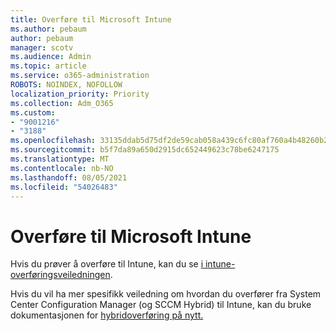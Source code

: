 ```yaml
---
title: Overføre til Microsoft Intune
ms.author: pebaum
author: pebaum
manager: scotv
ms.audience: Admin
ms.topic: article
ms.service: o365-administration
ROBOTS: NOINDEX, NOFOLLOW
localization_priority: Priority
ms.collection: Adm_O365
ms.custom:
- "9001216"
- "3188"
ms.openlocfilehash: 33135ddab5d75df2de59cab058a439c6fc80af760a4b48260b2c67cda8c1af99
ms.sourcegitcommit: b5f7da89a650d2915dc652449623c78be6247175
ms.translationtype: MT
ms.contentlocale: nb-NO
ms.lasthandoff: 08/05/2021
ms.locfileid: "54026483"
---
```

# <a name="migrating-to-microsoft-intune"></a>Overføre til Microsoft Intune

Hvis du prøver å overføre til Intune, kan du se [i intune-overføringsveiledningen](https://docs.microsoft.com/intune/fundamentals/migration-guide).

Hvis du vil ha mer spesifikk veiledning om hvordan du overfører fra System Center Configuration Manager (og SCCM Hybrid) til Intune, kan du bruke dokumentasjonen for [hybridoverføring på nytt.](https://docs.microsoft.com/sccm/mdm/deploy-use/migrate-hybridmdm-to-intunesa) 